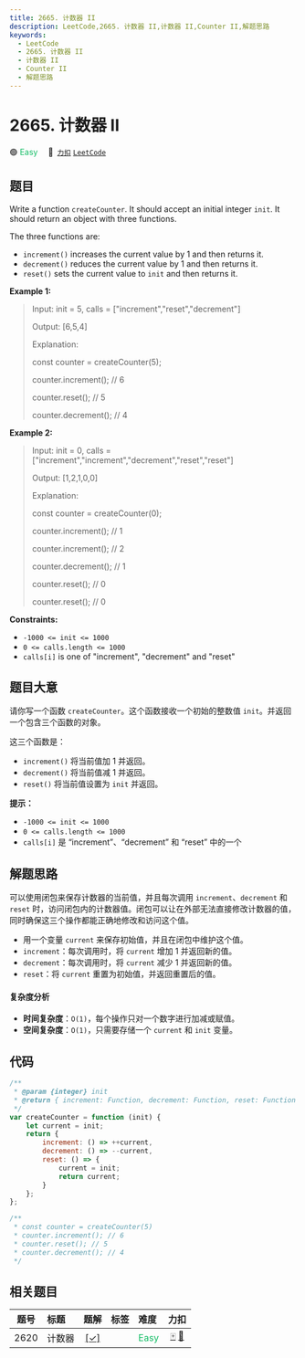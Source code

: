 ```yaml
---
title: 2665. 计数器 II
description: LeetCode,2665. 计数器 II,计数器 II,Counter II,解题思路
keywords:
  - LeetCode
  - 2665. 计数器 II
  - 计数器 II
  - Counter II
  - 解题思路
---
```


# 2665. 计数器 II

🟢 <font color=#15bd66>Easy</font>&emsp; 🔗&ensp;[`力扣`](https://leetcode.cn/problems/counter-ii) [`LeetCode`](https://leetcode.com/problems/counter-ii)

## 题目

Write a function `createCounter`. It should accept an initial integer `init`.
It should return an object with three functions.

The three functions are:

- `increment()` increases the current value by 1 and then returns it.
- `decrement()` reduces the current value by 1 and then returns it.
- `reset()` sets the current value to `init` and then returns it.

**Example 1:**

> Input: init = 5, calls = ["increment","reset","decrement"]
>
> Output: [6,5,4]
>
> Explanation:
>
> const counter = createCounter(5);
>
> counter.increment(); // 6
>
> counter.reset(); // 5
>
> counter.decrement(); // 4

**Example 2:**

> Input: init = 0, calls = ["increment","increment","decrement","reset","reset"]
>
> Output: [1,2,1,0,0]
>
> Explanation:
>
> const counter = createCounter(0);
>
> counter.increment(); // 1
>
> counter.increment(); // 2
>
> counter.decrement(); // 1
>
> counter.reset(); // 0
>
> counter.reset(); // 0

**Constraints:**

- `-1000 <= init <= 1000`
- `0 <= calls.length <= 1000`
- `calls[i]` is one of "increment", "decrement" and "reset"

## 题目大意

请你写一个函数 `createCounter`。这个函数接收一个初始的整数值 `init`。并返回一个包含三个函数的对象。

这三个函数是：

- `increment()` 将当前值加 1 并返回。
- `decrement()` 将当前值减 1 并返回。
- `reset()` 将当前值设置为 `init` 并返回。

**提示：**

- `-1000 <= init <= 1000`
- `0 <= calls.length <= 1000`
- `calls[i]` 是 “increment”、“decrement” 和 “reset” 中的一个

## 解题思路

可以使用闭包来保存计数器的当前值，并且每次调用 `increment`、`decrement` 和 `reset` 时，访问闭包内的计数器值。闭包可以让在外部无法直接修改计数器的值，同时确保这三个操作都能正确地修改和访问这个值。

- 用一个变量 `current` 来保存初始值，并且在闭包中维护这个值。
- `increment`：每次调用时，将 `current` 增加 1 并返回新的值。
- `decrement`：每次调用时，将 `current` 减少 1 并返回新的值。
- `reset`：将 `current` 重置为初始值，并返回重置后的值。

#### 复杂度分析

- **时间复杂度**：`O(1)`，每个操作只对一个数字进行加减或赋值。
- **空间复杂度**：`O(1)`，只需要存储一个 `current` 和 `init` 变量。

## 代码

```javascript
/**
 * @param {integer} init
 * @return { increment: Function, decrement: Function, reset: Function }
 */
var createCounter = function (init) {
	let current = init;
	return {
		increment: () => ++current,
		decrement: () => --current,
		reset: () => {
			current = init;
			return current;
		}
	};
};

/**
 * const counter = createCounter(5)
 * counter.increment(); // 6
 * counter.reset(); // 5
 * counter.decrement(); // 4
 */
```

## 相关题目

<!-- prettier-ignore -->
| 题号 | 标题 | 题解 | 标签 | 难度 | 力扣 |
| :------: | :------ | :------: | :------ | :------ | :------: |
| 2620 | 计数器 | [[✓]](/problem/2620.md) |  | <font color=#15bd66>Easy</font> | [🀄️](https://leetcode.cn/problems/counter) [🔗](https://leetcode.com/problems/counter) |